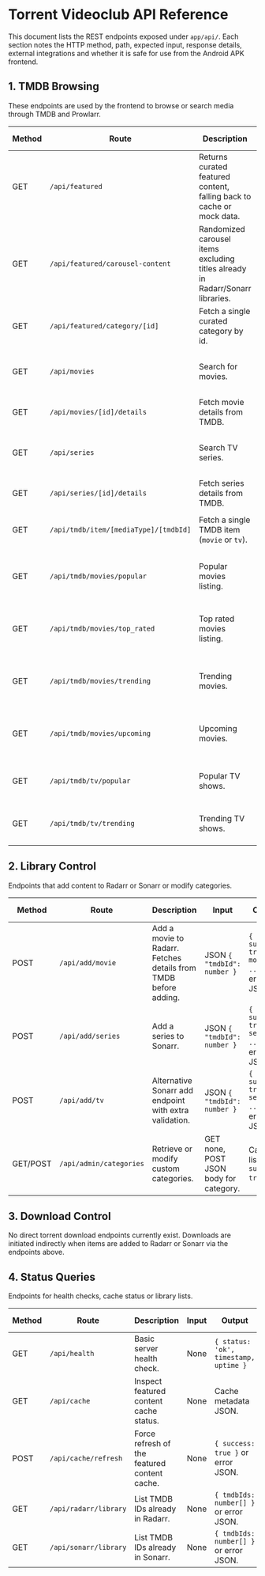 # Torrent Videoclub API Reference

This document lists the REST endpoints exposed under `app/api/`. Each section notes the HTTP method, path, expected input, response details, external integrations and whether it is safe for use from the Android APK frontend.

## 1. TMDB Browsing

These endpoints are used by the frontend to browse or search media through TMDB and Prowlarr.

| Method | Route | Description | Input | Output | External Services | Android Safe |
| ------ | ----- | ----------- | ----- | ------ | ----------------- | ------------ |
| GET | `/api/featured` | Returns curated featured content, falling back to cache or mock data. | None | JSON with featured items. | Prowlarr, TMDB, MongoDB cache | Yes |
| GET | `/api/featured/carousel-content` | Randomized carousel items excluding titles already in Radarr/Sonarr libraries. | None | Array of media items. | Radarr, Sonarr, TMDB | Yes |
| GET | `/api/featured/category/[id]` | Fetch a single curated category by id. | URL param `id` | Category JSON or 404. | MongoDB cache | Yes |
| GET | `/api/movies` | Search for movies. | Query: `query` (required), `year` (optional). | Array of search results. | Prowlarr, TMDB | Yes |
| GET | `/api/movies/[id]/details` | Fetch movie details from TMDB. | URL param `id` | Movie JSON or error. | TMDB | Yes |
| GET | `/api/series` | Search TV series. | Query: `query` (required), `year` (optional). | Array of search results. | Prowlarr, TMDB | Yes |
| GET | `/api/series/[id]/details` | Fetch series details from TMDB. | URL param `id` | Series JSON or error. | TMDB | Yes |
| GET | `/api/tmdb/item/[mediaType]/[tmdbId]` | Fetch a single TMDB item (`movie` or `tv`). | URL params `mediaType`, `tmdbId` | Item JSON or 404. | TMDB | Yes |
| GET | `/api/tmdb/movies/popular` | Popular movies listing. | Query: `page` | Array of movies or 503/500 on error. | TMDB | Yes |
| GET | `/api/tmdb/movies/top_rated` | Top rated movies listing. | Query: `page` | Array of movies or 503/500 on error. | TMDB | Yes |
| GET | `/api/tmdb/movies/trending` | Trending movies. | Query: `page`, `timeWindow` (`day`/`week`) | Array of movies or 503/500 on error. | TMDB | Yes |
| GET | `/api/tmdb/movies/upcoming` | Upcoming movies. | Query: `page` | Array of movies or 503/500 on error. | TMDB | Yes |
| GET | `/api/tmdb/tv/popular` | Popular TV shows. | Query: `page` | Array of shows or 503/500 on error. | TMDB | Yes |
| GET | `/api/tmdb/tv/trending` | Trending TV shows. | Query: `page`, `timeWindow` (`day`/`week`) | Array of shows or 503/500 on error. | TMDB | Yes |

## 2. Library Control

Endpoints that add content to Radarr or Sonarr or modify categories.

| Method | Route | Description | Input | Output | External Services | Android Safe |
| ------ | ----- | ----------- | ----- | ------ | ----------------- | ------------ |
| POST | `/api/add/movie` | Add a movie to Radarr. Fetches details from TMDB before adding. | JSON `{ "tmdbId": number }` | `{ success: true, movie: ... }` or error JSON. | Radarr, TMDB | Yes |
| POST | `/api/add/series` | Add a series to Sonarr. | JSON `{ "tmdbId": number }` | `{ success: true, series: ... }` or error JSON. | Sonarr, TMDB | Yes |
| POST | `/api/add/tv` | Alternative Sonarr add endpoint with extra validation. | JSON `{ "tmdbId": number }` | `{ success: true, series: ... }` or error JSON. | Sonarr, TMDB | Yes |
| GET/POST | `/api/admin/categories` | Retrieve or modify custom categories. | GET none, POST JSON body for category. | Category list or `{ success: true }`. | MongoDB | Yes (requires privileges) |

## 3. Download Control

No direct torrent download endpoints currently exist. Downloads are initiated indirectly when items are added to Radarr or Sonarr via the endpoints above.

## 4. Status Queries

Endpoints for health checks, cache status or library lists.

| Method | Route | Description | Input | Output | External Services | Android Safe |
| ------ | ----- | ----------- | ----- | ------ | ----------------- | ------------ |
| GET | `/api/health` | Basic server health check. | None | `{ status: 'ok', timestamp, uptime }` | None | Yes |
| GET | `/api/cache` | Inspect featured content cache status. | None | Cache metadata JSON. | MongoDB | Yes |
| POST | `/api/cache/refresh` | Force refresh of the featured content cache. | None | `{ success: true }` or error JSON. | Prowlarr, TMDB, MongoDB | Yes |
| GET | `/api/radarr/library` | List TMDB IDs already in Radarr. | None | `{ tmdbIds: number[] }` or error JSON. | Radarr | Yes |
| GET | `/api/sonarr/library` | List TMDB IDs already in Sonarr. | None | `{ tmdbIds: number[] }` or error JSON. | Sonarr | Yes |

